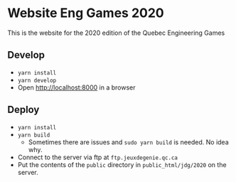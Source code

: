 # Website Eng Games 2020

This is the website for the 2020 edition of the Quebec Engineering Games

## Develop

* `yarn install`
* `yarn develop`
* Open [http://localhost:8000](http://localhost:8000) in a browser

## Deploy

* `yarn install`
* `yarn build`
    * Sometimes there are issues and `sudo yarn build` is needed. No idea why.
* Connect to the server via ftp at `ftp.jeuxdegenie.qc.ca`
* Put the contents of the `public` directory in `public_html/jdg/2020` on the server.
